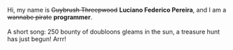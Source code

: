 Hi, my name is ~~Guybrush Threepwood~~ **Luciano Federico Pereira**, and I am a ~~wannabe pirate~~ **programmer**.<br><br>A short song: 250 bounty of doubloons gleams in the sun, a treasure hunt has just begun! Arrr!
